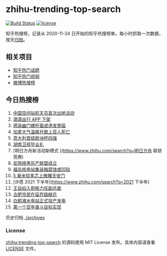 # zhihu-trending-top-search

[![Build Status](https://github.com/justjavac/zhihu-trending-top-search/workflows/ci/badge.svg?branch=main)](https://github.com/justjavac/zhihu-trending-top-search/actions)
[![license](https://img.shields.io/github/license/justjavac/zhihu-trending-top-search)](https://github.com/justjavac/zhihu-trending-top-search/blob/main/LICENSE)

知乎热搜榜，记录从 2020-11-24 日开始的知乎热搜榜单。每小时抓取一次数据，按天[归档](./archives)。

## 相关项目

- [知乎热门话题](https://github.com/justjavac/zhihu-trending-hot-questions)
- [知乎热门视频](https://github.com/justjavac/zhihu-trending-hot-video)
- [微博热搜榜](https://github.com/justjavac/weibo-trending-hot-search)

## 今日热搜榜

<!-- BEGIN -->
<!-- 最后更新时间 Sun Jul 04 2021 23:05:53 GMT+0800 (China Standard Time) -->

1. [中国空间站航天员首次出舱活动](https://www.zhihu.com/search?q=首次出舱)
2. [滴滴出行 APP 下架](https://www.zhihu.com/search?q=滴滴下架)
3. [感染幽门螺杆菌或诱发胃癌](https://www.zhihu.com/search?q=幽门螺杆菌)
4. [加拿大气温飙升致上百人死亡](https://www.zhihu.com/search?q=加拿大气温飙升)
5. [意大利晋级欧洲杯四强](https://www.zhihu.com/search?q=意大利队)
6. [湖南卫视毕业礼](https://www.zhihu.com/search?q=2021毕业礼)
7. [明日方舟新活动新模式 ](https://www.zhihu.com/search?q=明日方舟 联锁竞赛)
8. [反网络黑灰产联盟成立](https://www.zhihu.com/search?q=TapTap)
9. [福岛核电站集装箱腐蚀或凹陷](https://www.zhihu.com/search?q=福岛核电站)
10. [5 毫米铅笔芯上微雕天安门](https://www.zhihu.com/search?q=微雕天安门)
11. [许愿 2021 下半年](https://www.zhihu.com/search?q=2021 下半年)
12. [王自如入职格力任副总裁](https://www.zhihu.com/search?q=王自如)
13. [合肥市民在延乔路献花](https://www.zhihu.com/search?q=合肥延乔路)
14. [白鹤滩水电站正式投产发电](https://www.zhihu.com/search?q=白鹤滩水电站)
15. [第一个百年奋斗目标实现](https://www.zhihu.com/search?q=百年奋斗目标)

<!-- END -->

历史归档 [./archives](./archives)

### License

[zhihu-trending-top-search](https://github.com/justjavac/zhihu-trending-top-search)
的源码使用 MIT License 发布。具体内容请查看 [LICENSE](./LICENSE) 文件。
